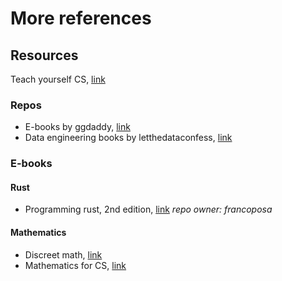 # More references

## Resources

Teach yourself CS, [link](https://teachyourselfcs.com/)

### Repos

- E-books by ggdaddy, [link](https://github.com/gg-daddy/ebooks)
- Data engineering books by letthedataconfess, [link](https://github.com/letthedataconfess/Data-Engineering-Books)

### E-books

#### Rust

- Programming rust, 2nd edition, [link](https://github.com/francoposa/programming-rust) *repo owner: francoposa*

#### Mathematics

- Discreet math, [link](https://cims.nyu.edu/~regev/teaching/discrete_math_fall_2005/dmbook.pdf)
- Mathematics for CS, [link](https://courses.csail.mit.edu/6.042/spring17/mcs.pdf)
